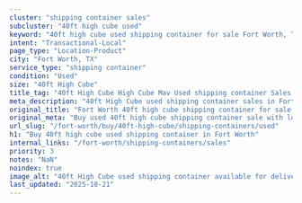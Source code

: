 ```yaml
---
cluster: "shipping container sales"
subcluster: "40ft high cube used"
keyword: "40ft high cube used shipping container for sale Fort Worth, TX"
intent: "Transactional-Local"
page_type: "Location-Product"
city: "Fort Worth, TX"
service_type: "shipping container"
condition: "Used"
size: "40ft High Cube"
title_tag: "40ft High Cube High Cube Mav Used shipping container Sales in Fort Worth ☎ (214) 524-4168 | LC Container"
meta_description: "40ft High Cube used shipping container sales in Fort Worth. High cube containers with extra height. Fast delivery, competitive pricing. Serving shipping containers area. Quote ID: 813. Call (214) 524-4168 for your free quote today."
original_title: "Fort Worth 40ft high cube shipping container for sale | LC"
original_meta: "Buy used 40ft high cube shipping container sale with local delivery in Fort Worth, TX. LC Container — local Since 2003. Request a fast quote today."
url_slug: "/fort-worth/buy/40ft-high-cube/shipping-containers/used"
h1: "Buy 40ft high cube used shipping container in Fort Worth"
internal_links: "/fort-worth/shipping-containers/sales"
priority: 3
notes: "NaN"
noindex: true
image_alt: "40ft High Cube used shipping container available for delivery in Fort Worth"
last_updated: "2025-10-21"
---
```


<!-- TODO: Add unique city/inventory copy, images, and internal links here. -->
